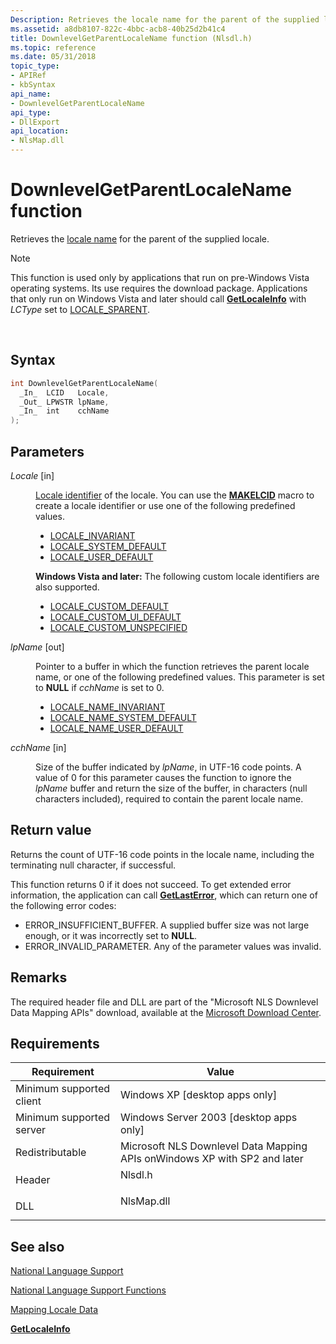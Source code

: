 ```yaml
---
Description: Retrieves the locale name for the parent of the supplied locale.
ms.assetid: a8db8107-822c-4bbc-acb8-40b25d2b41c4
title: DownlevelGetParentLocaleName function (Nlsdl.h)
ms.topic: reference
ms.date: 05/31/2018
topic_type: 
- APIRef
- kbSyntax
api_name: 
- DownlevelGetParentLocaleName
api_type: 
- DllExport
api_location: 
- NlsMap.dll
---
```


# DownlevelGetParentLocaleName function

Retrieves the [locale name](locale-names.md) for the parent of the supplied locale.

> [!Note]  
> This function is used only by applications that run on pre-Windows Vista operating systems. Its use requires the download package. Applications that only run on Windows Vista and later should call [**GetLocaleInfo**](/windows/desktop/api/Winnls/nf-winnls-getlocaleinfoa) with *LCType* set to [LOCALE\_SPARENT](locale-sparent.md).

 

## Syntax


```C++
int DownlevelGetParentLocaleName(
  _In_  LCID   Locale,
  _Out_ LPWSTR lpName,
  _In_  int    cchName
);
```



## Parameters

<dl> <dt>

*Locale* \[in\]
</dt> <dd>

[Locale identifier](locale-identifiers.md) of the locale. You can use the [**MAKELCID**](/windows/desktop/api/Winnt/nf-winnt-makelcid) macro to create a locale identifier or use one of the following predefined values.

-   [LOCALE\_INVARIANT](locale-invariant.md)
-   [LOCALE\_SYSTEM\_DEFAULT](locale-system-default.md)
-   [LOCALE\_USER\_DEFAULT](locale-user-default.md)

**Windows Vista and later:** The following custom locale identifiers are also supported.

-   [LOCALE\_CUSTOM\_DEFAULT](locale-custom-constants.md)
-   [LOCALE\_CUSTOM\_UI\_DEFAULT](locale-custom-constants.md)
-   [LOCALE\_CUSTOM\_UNSPECIFIED](locale-custom-constants.md)

</dd> <dt>

*lpName* \[out\]
</dt> <dd>

Pointer to a buffer in which the function retrieves the parent locale name, or one of the following predefined values. This parameter is set to **NULL** if *cchName* is set to 0.

-   [LOCALE\_NAME\_INVARIANT](locale-name-constants.md)
-   [LOCALE\_NAME\_SYSTEM\_DEFAULT](locale-name-constants.md)
-   [LOCALE\_NAME\_USER\_DEFAULT](locale-name-constants.md)

</dd> <dt>

*cchName* \[in\]
</dt> <dd>

Size of the buffer indicated by *lpName*, in UTF-16 code points. A value of 0 for this parameter causes the function to ignore the *lpName* buffer and return the size of the buffer, in characters (null characters included), required to contain the parent locale name.

</dd> </dl>

## Return value

Returns the count of UTF-16 code points in the locale name, including the terminating null character, if successful.

This function returns 0 if it does not succeed. To get extended error information, the application can call [**GetLastError**](/windows/win32/api/errhandlingapi/nf-errhandlingapi-getlasterror), which can return one of the following error codes:

-   ERROR\_INSUFFICIENT\_BUFFER. A supplied buffer size was not large enough, or it was incorrectly set to **NULL**.
-   ERROR\_INVALID\_PARAMETER. Any of the parameter values was invalid.

## Remarks

The required header file and DLL are part of the "Microsoft NLS Downlevel Data Mapping APIs" download, available at the [Microsoft Download Center](https://www.microsoft.com/downloads/details.aspx?FamilyID=eb72cda0-834e-4c35-9419-ff14bc349c9d&DisplayLang=en).

## Requirements



| Requirement | Value |
|-------------------------------------|---------------------------------------------------------------------------------------|
| Minimum supported client<br/> | Windows XP \[desktop apps only\]<br/>                                           |
| Minimum supported server<br/> | Windows Server 2003 \[desktop apps only\]<br/>                                  |
| Redistributable<br/>          | Microsoft NLS Downlevel Data Mapping APIs onWindows XP with SP2 and later<br/>  |
| Header<br/>                   | <dl> <dt>Nlsdl.h</dt> </dl>    |
| DLL<br/>                      | <dl> <dt>NlsMap.dll</dt> </dl> |



## See also

<dl> <dt>

[National Language Support](national-language-support.md)
</dt> <dt>

[National Language Support Functions](national-language-support-functions.md)
</dt> <dt>

[Mapping Locale Data](mapping-locale-data.md)
</dt> <dt>

[**GetLocaleInfo**](/windows/desktop/api/Winnls/nf-winnls-getlocaleinfoa)
</dt> </dl>

 

 
